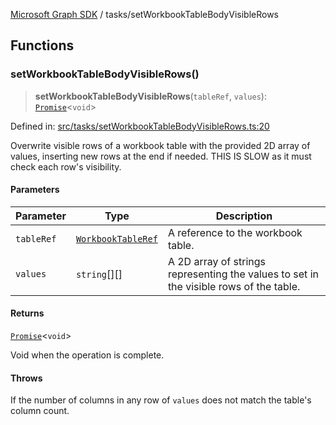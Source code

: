 [Microsoft Graph SDK](../README.md) / tasks/setWorkbookTableBodyVisibleRows

## Functions

### setWorkbookTableBodyVisibleRows()

> **setWorkbookTableBodyVisibleRows**(`tableRef`, `values`): [`Promise`](https://developer.mozilla.org/docs/Web/JavaScript/Reference/Global_Objects/Promise)\<`void`\>

Defined in: [src/tasks/setWorkbookTableBodyVisibleRows.ts:20](https://github.com/Future-Secure-AI/microsoft-graph/blob/main/src/tasks/setWorkbookTableBodyVisibleRows.ts#L20)

Overwrite visible rows of a workbook table with the provided 2D array of values, inserting new rows at the end if needed.
THIS IS SLOW as it must check each row's visibility.

#### Parameters

| Parameter | Type | Description |
| ------ | ------ | ------ |
| `tableRef` | [`WorkbookTableRef`](../models/WorkbookTableRef.md#workbooktableref) | A reference to the workbook table. |
| `values` | `string`[][] | A 2D array of strings representing the values to set in the visible rows of the table. |

#### Returns

[`Promise`](https://developer.mozilla.org/docs/Web/JavaScript/Reference/Global_Objects/Promise)\<`void`\>

Void when the operation is complete.

#### Throws

If the number of columns in any row of `values` does not match the table's column count.
